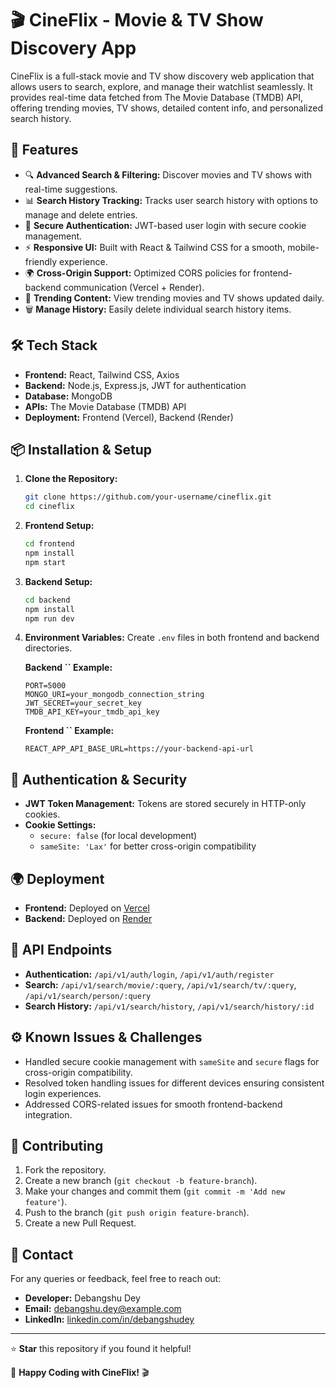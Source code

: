 # 🎬 CineFlix - Movie & TV Show Discovery App

CineFlix is a full-stack movie and TV show discovery web application that allows users to search, explore, and manage their watchlist seamlessly. It provides real-time data fetched from The Movie Database (TMDB) API, offering trending movies, TV shows, detailed content info, and personalized search history.

## 🚀 Features

- 🔍 **Advanced Search & Filtering:** Discover movies and TV shows with real-time suggestions.
- 📊 **Search History Tracking:** Tracks user search history with options to manage and delete entries.
- 🔐 **Secure Authentication:** JWT-based user login with secure cookie management.
- ⚡ **Responsive UI:** Built with React & Tailwind CSS for a smooth, mobile-friendly experience.
- 🌍 **Cross-Origin Support:** Optimized CORS policies for frontend-backend communication (Vercel + Render).
- 🎥 **Trending Content:** View trending movies and TV shows updated daily.
- 🗑️ **Manage History:** Easily delete individual search history items.

## 🛠️ Tech Stack

- **Frontend:** React, Tailwind CSS, Axios
- **Backend:** Node.js, Express.js, JWT for authentication
- **Database:** MongoDB
- **APIs:** The Movie Database (TMDB) API
- **Deployment:** Frontend (Vercel), Backend (Render)

## 📦 Installation & Setup

1. **Clone the Repository:**

   ```bash
   git clone https://github.com/your-username/cineflix.git
   cd cineflix
   ```

2. **Frontend Setup:**

   ```bash
   cd frontend
   npm install
   npm start
   ```

3. **Backend Setup:**

   ```bash
   cd backend
   npm install
   npm run dev
   ```

4. **Environment Variables:** Create `.env` files in both frontend and backend directories.

   **Backend **``** Example:**

   ```env
   PORT=5000
   MONGO_URI=your_mongodb_connection_string
   JWT_SECRET=your_secret_key
   TMDB_API_KEY=your_tmdb_api_key
   ```

   **Frontend **``** Example:**

   ```env
   REACT_APP_API_BASE_URL=https://your-backend-api-url
   ```

## 🔐 Authentication & Security

- **JWT Token Management:** Tokens are stored securely in HTTP-only cookies.
- **Cookie Settings:**
  - `secure: false` (for local development)
  - `sameSite: 'Lax'` for better cross-origin compatibility

## 🌍 Deployment

- **Frontend:** Deployed on [Vercel](https://vercel.com/)
- **Backend:** Deployed on [Render](https://render.com/)

## 📝 API Endpoints

- **Authentication:** `/api/v1/auth/login`, `/api/v1/auth/register`
- **Search:** `/api/v1/search/movie/:query`, `/api/v1/search/tv/:query`, `/api/v1/search/person/:query`
- **Search History:** `/api/v1/search/history`, `/api/v1/search/history/:id`

## ⚙️ Known Issues & Challenges

- Handled secure cookie management with `sameSite` and `secure` flags for cross-origin compatibility.
- Resolved token handling issues for different devices ensuring consistent login experiences.
- Addressed CORS-related issues for smooth frontend-backend integration.

## 🤝 Contributing

1. Fork the repository.
2. Create a new branch (`git checkout -b feature-branch`).
3. Make your changes and commit them (`git commit -m 'Add new feature'`).
4. Push to the branch (`git push origin feature-branch`).
5. Create a new Pull Request.

## 📧 Contact

For any queries or feedback, feel free to reach out:

- **Developer:** Debangshu Dey
- **Email:** [debangshu.dey@example.com](mailto\:debangshu.dey@example.com)
- **LinkedIn:** [linkedin.com/in/debangshudey](https://www.linkedin.com/in/debangshudey)

---

⭐ **Star** this repository if you found it helpful!

🎉 **Happy Coding with CineFlix!** 🎬

